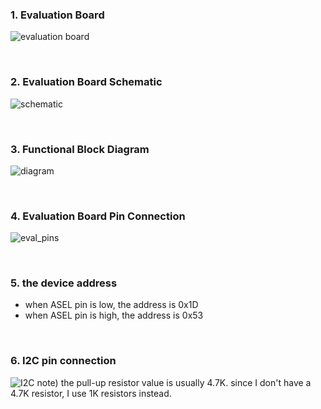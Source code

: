 ### 1. Evaluation Board
![evaluation board](https://user-images.githubusercontent.com/57129682/140690788-9db11b06-7ac7-4f32-a498-0e566c6349ba.png)

<br />

### 2. Evaluation Board Schematic
![schematic](https://user-images.githubusercontent.com/57129682/140691135-de2c512b-7206-4205-b7bd-8b2681c1cfaf.png)

<br />

### 3. Functional Block Diagram
![diagram](https://user-images.githubusercontent.com/57129682/140726568-d8b61f95-4ebb-43cd-b4dd-54bcab22ce31.png)

<br />

### 4. Evaluation Board Pin Connection
![eval_pins](https://user-images.githubusercontent.com/57129682/141031718-51edd8a6-fdda-413c-93e9-b004a3be043a.png)

<br />

### 5. the device address
- when ASEL pin is low,  the address is 0x1D
- when ASEL pin is high, the address is 0x53

<br />

### 6. I2C pin connection
![I2C](https://user-images.githubusercontent.com/57129682/141098664-be96155b-89bc-4d5e-9200-c624bf428573.png)
note) the pull-up resistor value is usually 4.7K. since I don't have a 4.7K resistor, I use 1K resistors instead. 

